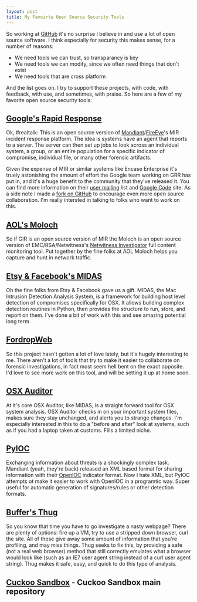 ```yaml
---
layout: post
title: My Favoirte Open Source Security Tools
---
```

So working at [GitHub](http://github.com) it's no surprise I believe in and use a lot of open source software. I think especially for security this makes sense, for a number of reasons:
* We need tools we can trust, so transparancy is key
* We need tools we can modify, since we often need things that don't exist
* We need tools that are cross platform

And the list goes on. I try to support these projects, with code, with feedback, with use, and sometimes, with praise. So here are a few of my favorite open source security tools:

## [Google's Rapid Response](https://code.google.com/p/grr/)
Ok, #realtalk: This is an open source version of [Mandiant](http://www.mandiant.com)/[FireEye](http://www.fireeye.com)'s MIR incident response platform. The idea is systems have an agent that reports to a server. The server can then set up jobs to look across an individual system, a group, or an entire population for a specific indicator of compromise, individual file, or many other forensic artifacts. 

Given the expense of MIR or similar systems like Encase Enterprise it's truely astonishing the amount of effort the Google team working on GRR has put in, and it's a huge benefit to the community that they've released it. You can find more information on their [user mailing](https://groups.google.com/forum/#!forum/grr-users) list and [Google Code](https://code.google.com/p/grr/) site. As a side note I made a [fork on GitHub](https://github.com/grr-hackers/grr) to encourage even more open source collaboration. I'm really intersted in talking to folks who want to work on this.

## [AOL's Moloch](https://github.com/aol/moloch)
So if GIR is an open source version of MIR the Moloch is an open source version of EMC/RSA/Netwitness's [Netwitness Investigator](http://www.emc.com/security/rsa-netwitness.htm) full content monitoring tool. Put together by the fine folks at AOL Moloch helps you capture and hunt in network traffic.

## [Etsy & Facebook's MIDAS](https://github.com/etsy/midas)
Oh the fine folks from Etsy & Facebook gave us a gift. MIDAS, the Mac Intrusion Detection Analysis System, is a framework for building host level detection of compromises specifically for OSX. It allows building complex detection routines in Python, then provides the structure to run, store, and report on them. I've done a bit of work with this and see amazing potential long term. 

## [FordropWeb](https://github.com/berggren/fordropweb)
So this project hasn't gotten a lot of love lately, but it's hugely interesting to me. There aren't a lot of tools that try to make it easier to collaborate on forensic investigations, in fact most seem hell bent on the exact opposite. I'd love to see more work on this tool, and will be setting it up at home soon.

## [OSX Auditor](https://github.com/jipegit/OSXAuditor)
At it's core OSX Auditor, like MIDAS, is a straight forward tool for OSX system analysis. OSX Auditor checks in on your important system files, makes sure they stay unchanged, and alerts you to strange changes. I'm especially interested in this to do a "before and after" look at systems, such as if you had a laptop taken at customs. Fills a limited niche.

## [PyIOC](https://github.com/jeffbryner/pyioc)
Exchanging information about threats is a shockingly complex task. Mandiant (yeah, they're back) released an XML based format for sharing information with their [OpenIOC](http://www.openioc.org) indicator format. Now I hate XML, but PyIOC attempts ot make it easier to work with OpenIOC in a programtic way. Super useful for automatic generation of signatures/rules or other detection formats.

## [Buffer's Thug](https://github.com/buffer/thug)
So you know that time you have to go investigate a nasty webpage? There are plenty of options: fire up a VM, try to use a stripped down browser, curl the site. All of these give away some amount of information that you're profiling, and may miss things. Thug seeks to fix this, by providing a safe (not a real web browser) method that still correctly emulates what a browser would look like (such as an IE7 user agent string instead of a curl user agent string). Thug makes it safe, easy, and quick to do this type of analysis. 
## [Cuckoo Sandbox](https://github.com/cuckoobox/cuckoo) - Cuckoo Sandbox main repository
